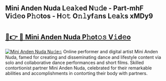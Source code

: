 ## Mini Anden Nuda L𝚎a𝚔ed N𝚞𝚍e - Part-mhF Vi𝚍𝚎o P𝚑𝚘tos - H𝚘𝚝 O𝚗𝚕yf𝚊ns L𝚎a𝚔s xMDy9

# <h2><a href="http://kf07gy.oniu.top/?m=Mini+Anden+Nuda">🔗👉 🔴 Mini Anden Nuda P𝚑ot𝚘𝚜 V𝚒d𝚎o</a></h2>

[![Mini Anden Nuda Nu𝚍e𝚜](https://i.imgur.com/0qMVB7G.gif)](http://kf07gy.oniu.top/?m=Mini+Anden+Nuda)
Online performer and digital artist Mini Anden Nuda, famed for creating and disseminating dance and lifestyle content via solo and collaborative dance performances and short films. Skilled contortionist partner Mini Anden Nuda, celebrated for their remarkable abilities and accomplishments in contorting their body with partners.  
